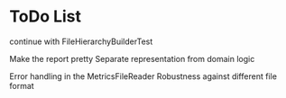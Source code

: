 ToDo List
==========

continue with FileHierarchyBuilderTest

Make the report pretty
  Separate representation from domain logic

Error handling in the MetricsFileReader
   Robustness against different file format 
